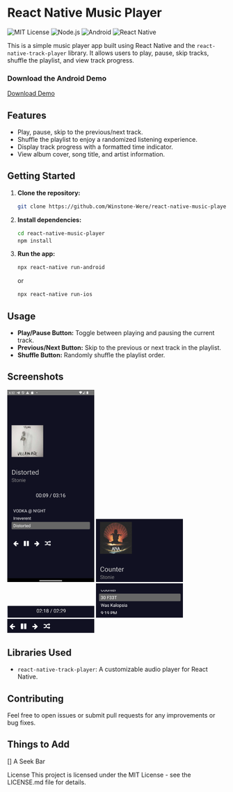 # React Native Music Player
![MIT License](https://img.shields.io/badge/License-MIT-green.svg)
![Node.js](https://img.shields.io/badge/Node.js-339933?logo=node.js&logoColor=white)
![Android](https://img.shields.io/badge/Android-3DDC84?logo=android&logoColor=white)
![React Native](https://img.shields.io/badge/React_Native-20232A?logo=react&logoColor=61DAFB)

This is a simple music player app built using React Native and the `react-native-track-player` library. It allows users to play, pause, skip tracks, shuffle the playlist, and view track progress.

### Download the Android Demo
[Download Demo](/app-debug.apk)

## Features
- Play, pause, skip to the previous/next track.
- Shuffle the playlist to enjoy a randomized listening experience.
- Display track progress with a formatted time indicator.
- View album cover, song title, and artist information.

## Getting Started
1. **Clone the repository:**
    ```bash
    git clone https://github.com/Winstone-Were/react-native-music-player.git
    ```
2. **Install dependencies:**
    ```bash
    cd react-native-music-player
    npm install
    ```
3. **Run the app:**
    ```bash
    npx react-native run-android
    ```
    or
    ```bash
    npx react-native run-ios
    ```

## Usage
- **Play/Pause Button:** Toggle between playing and pausing the current track.
- **Previous/Next Button:** Skip to the previous or next track in the playlist.
- **Shuffle Button:** Randomly shuffle the playlist order.

## Screenshots
<img src="screenshots/PlayingAudio.png" width="200" alt="Screenshot 1">
<img src="screenshots/MediaInfoView.png" width="200" alt="Screenshot 2">
<img src="screenshots/timeView.png" width="200" alt="Screenshot 3">
<img src="screenshots/scrollViewForSongs.png" width="200" alt="Screenshot 4">
<img src="screenshots/Controls.png" width="200" alt="Screenshot 5">

## Libraries Used
- `react-native-track-player`: A customizable audio player for React Native.

## Contributing
Feel free to open issues or submit pull requests for any improvements or bug fixes.

## Things to Add
[] A Seek Bar

License
This project is licensed under the MIT License - see the LICENSE.md file for details.
